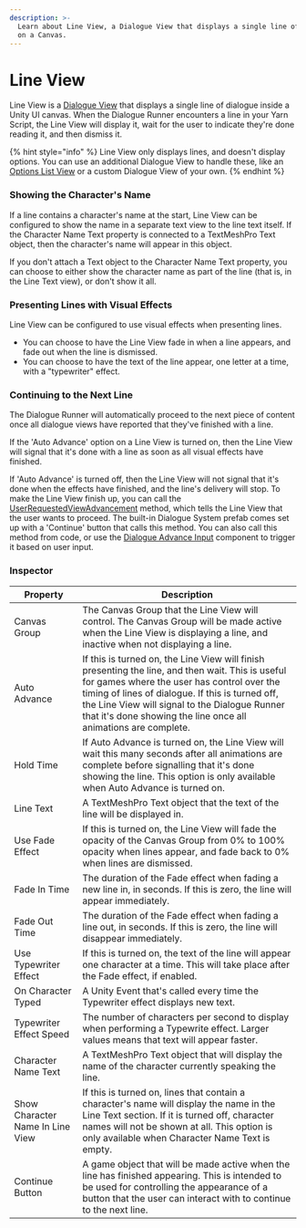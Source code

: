 ```yaml
---
description: >-
  Learn about Line View, a Dialogue View that displays a single line of dialogue
  on a Canvas.
---
```


# Line View

Line View is a [Dialogue View](./) that displays a single line of dialogue inside a Unity UI canvas. When the Dialogue Runner encounters a line in your Yarn Script, the Line View will display it, wait for the user to indicate they're done reading it, and then dismiss it.

{% hint style="info" %}
Line View only displays lines, and doesn't display options. You can use an additional Dialogue View to handle these, like an [Options List View](options-list-view.md) or a custom Dialogue View of your own.
{% endhint %}

### Showing the Character's Name

If a line contains a character's name at the start, Line View can be configured to show the name in a separate text view to the line text itself. If the Character Name Text property is connected to a TextMeshPro Text object, then the character's name will appear in this object.

If you don't attach a Text object to the Character Name Text property, you can choose to either show the character name as part of the line (that is, in the Line Text view), or don't show it all.

### Presenting Lines with Visual Effects

Line View can be configured to use visual effects when presenting lines.

* You can choose to have the Line View fade in when a line appears, and fade out when the line is dismissed.
* You can choose to have the text of the line appear, one letter at a time, with a "typewriter" effect.

### Continuing to the Next Line

The Dialogue Runner will automatically proceed to the next piece of content once all dialogue views have reported that they've finished with a line.

If the 'Auto Advance' option on a Line View is turned on, then the Line View will signal that it's done with a line as soon as all visual effects have finished.

If 'Auto Advance' is turned off, then the Line View will not signal that it's done when the effects have finished, and the line's delivery will stop. To make the Line View finish up, you can call the [UserRequestedViewAdvancement](broken-reference) method, which tells the Line View that the user wants to proceed. The built-in Dialogue System prefab comes set up with a 'Continue' button that calls this method. You can also call this method from code, or use the [Dialogue Advance Input](dialogue-advance-input.md) component to trigger it based on user input.

### Inspector

| Property                         | Description                                                                                                                                                                                                                                                                                                             |
| -------------------------------- | ----------------------------------------------------------------------------------------------------------------------------------------------------------------------------------------------------------------------------------------------------------------------------------------------------------------------- |
| Canvas Group                     | The Canvas Group that the Line View will control. The Canvas Group will be made active when the Line View is displaying a line, and inactive when not displaying a line.                                                                                                                                                |
| Auto Advance                     | If this is turned on, the Line View will finish presenting the line, and then wait. This is useful for games where the user has control over the timing of lines of dialogue. If this is turned off, the Line View will signal to the Dialogue Runner that it's done showing the line once all animations are complete. |
| Hold Time                        | If Auto Advance is turned on, the Line View will wait this many seconds after all animations are complete before signalling that it's done showing the line. This option is only available when Auto Advance is turned on.                                                                                              |
| Line Text                        | A TextMeshPro Text object that the text of the line will be displayed in.                                                                                                                                                                                                                                               |
| Use Fade Effect                  | If this is turned on, the Line View will fade the opacity of the Canvas Group from 0% to 100% opacity when lines appear, and fade back to 0% when lines are dismissed.                                                                                                                                                  |
| Fade In Time                     | The duration of the Fade effect when fading a new line in, in seconds. If this is zero, the line will appear immediately.                                                                                                                                                                                               |
| Fade Out Time                    | The duration of the Fade effect when fading a line out, in seconds. If this is zero, the line will disappear immediately.                                                                                                                                                                                               |
| Use Typewriter Effect            | If this is turned on, the text of the line will appear one character at a time. This will take place after the Fade effect, if enabled.                                                                                                                                                                                 |
| On Character Typed               | A Unity Event that's called every time the Typewriter effect displays new text.                                                                                                                                                                                                                                         |
| Typewriter Effect Speed          | The number of characters per second to display when performing a Typewrite effect. Larger values means that text will appear faster.                                                                                                                                                                                    |
| Character Name Text              | A TextMeshPro Text object that will display the name of the character currently speaking the line.                                                                                                                                                                                                                      |
| Show Character Name In Line View | If this is turned on, lines that contain a character's name will display the name in the Line Text section. If it is turned off, character names will not be shown at all. This option is only available when Character Name Text is empty.                                                                             |
| Continue Button                  | A game object that will be made active when the line has finished appearing. This is intended to be used for controlling the appearance of a button that the user can interact with to continue to the next line.                                                                                                       |
